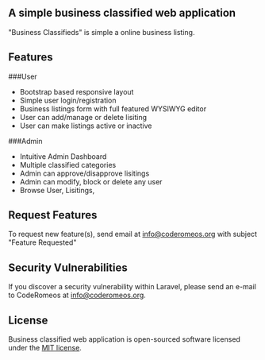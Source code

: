 ## A simple business classified web application

"Business Classifieds" is simple a online business listing. 

## Features

###User
- Bootstrap based responsive layout
- Simple user login/registration
- Business listings form with full featured WYSIWYG editor
- User can add/manage or delete lisiting
- User can make listings active or inactive

###Admin
- Intuitive Admin Dashboard
- Multiple classified categories
- Admin can approve/disapprove lisitings
- Admin can modify, block or delete any user
- Browse User, Lisitings, 

## Request Features

To request new feature(s), send email at info@coderomeos.org with subject "Feature Requested"

## Security Vulnerabilities

If you discover a security vulnerability within Laravel, please send an e-mail to CodeRomeos at info@coderomeos.org. 
## License

Business classified web application is open-sourced software licensed under the [MIT license](http://opensource.org/licenses/MIT).
